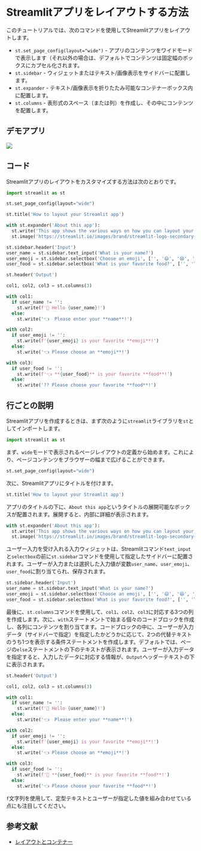 # Streamlitアプリをレイアウトする方法

このチュートリアルでは、次のコマンドを使用してStreamlitアプリをレイアウトします。

- `st.set_page_config(layout="wide")` - アプリのコンテンツをワイドモードで表示します（それ以外の場合は、デフォルトでコンテンツは固定幅のボックスにカプセル化されます。
- `st.sidebar` - ウィジェットまたはテキスト/画像表示をサイドバーに配置します。
- `st.expander` - テキスト/画像表示を折りたたみ可能なコンテナーボックス内に配置します。
- `st.columns` - 表形式のスペース（または列）を作成し、その中にコンテンツを配置します。

## デモアプリ

[![](https://static.streamlit.io/badges/streamlit_badge_black_white.svg)](https://share.streamlit.io/dataprofessor/streamlit-layout/ "Streamlitアプリ")

## コード

Streamlitアプリのレイアウトをカスタマイズする方法は次のとおりです。

```python
import streamlit as st

st.set_page_config(layout="wide")

st.title('How to layout your Streamlit app')

with st.expander('About this app'):
  st.write('This app shows the various ways on how you can layout your Streamlit app.')
  st.image('https://streamlit.io/images/brand/streamlit-logo-secondary-colormark-darktext.png', width=250)

st.sidebar.header('Input')
user_name = st.sidebar.text_input('What is your name?')
user_emoji = st.sidebar.selectbox('Choose an emoji', ['', '😄', '😆', '😊', '😍', '😴', '😕', '😱'])
user_food = st.sidebar.selectbox('What is your favorite food?', ['', 'Tom Yum Kung', 'Burrito', 'Lasagna', 'Hamburger', 'Pizza'])

st.header('Output')

col1, col2, col3 = st.columns(3)

with col1:
  if user_name != '':
    st.write(f'👋 Hello {user_name}!')
  else:
    st.write('👈  Please enter your **name**!')

with col2:
  if user_emoji != '':
    st.write(f'{user_emoji} is your favorite **emoji**!')
  else:
    st.write('👈 Please choose an **emoji**!')

with col3:
  if user_food != '':
    st.write(f'👈 **{user_food}** is your favorite **food**!')
  else:
    st.write('?? Please choose your favorite **food**!')
```

## 行ごとの説明

Streamlitアプリを作成するときは、まず次のように`streamlit`ライブラリを`st`としてインポートします。

```python
import streamlit as st
```

まず、`wide`モードで表示されるページレイアウトの定義から始めます。これにより、ページコンテンツをブラウザーの幅まで広げることができます。

```python
st.set_page_config(layout="wide")
```

次に、Streamlitアプリにタイトルを付けます。

```python
st.title('How to layout your Streamlit app')
```

アプリのタイトルの下に、`About this app`というタイトルの展開可能なボックスが配置されます。展開すると、内部に詳細が表示されます。

```python
with st.expander('About this app'):
  st.write('This app shows the various ways on how you can layout your Streamlit app.')
  st.image('https://streamlit.io/images/brand/streamlit-logo-secondary-colormark-darktext.png', width=250)
```

ユーザー入力を受け入れる入力ウィジェットは、Streamlitコマンド`text_input`と`selectbox`の前に`st.sidebar`コマンドを使用して指定したサイドバーに配置されます。ユーザーが入力または選択した入力値が変数`user_name`、`user_emoji`、`user_food`に割り当てられ、保存されます。

```python
st.sidebar.header('Input')
user_name = st.sidebar.text_input('What is your name?')
user_emoji = st.sidebar.selectbox('Choose an emoji', ['', '😄', '😆', '😊', '😍', '😴', '😕', '😱'])
user_food = st.sidebar.selectbox('What is your favorite food?', ['', 'Tom Yum Kung', 'Burrito', 'Lasagna', 'Hamburger', 'Pizza'])
```

最後に、`st.columns`コマンドを使用して、`col1`、`col2`、`col3`に対応する3つの列を作成します。次に、`with`ステートメントで始まる個々のコードブロックを作成し、各列にコンテンツを割り当てます。コードブロックの中に、ユーザーが入力データ（サイドバーで指定）を指定したかどうかに応じて、2つの代替テキストのうち1つを表示する条件ステートメントを作成します。デフォルトでは、ページの`else`ステートメントの下のテキストが表示されます。ユーザーが入力データを指定すると、入力したデータに対応する情報が、`Output`ヘッダーテキストの下に表示されます。

```python
st.header('Output')

col1, col2, col3 = st.columns(3)

with col1:
  if user_name != '':
    st.write(f'👋 Hello {user_name}!')
  else:
    st.write('👈  Please enter your **name**!')

with col2:
  if user_emoji != '':
    st.write(f'{user_emoji} is your favorite **emoji**!')
  else:
    st.write('👈 Please choose an **emoji**!')

with col3:
  if user_food != '':
    st.write(f'🍴 **{user_food}** is your favorite **food**!')
  else:
    st.write('👈 Please choose your favorite **food**!')
```

`f`文字列を使用して、定型テキストとユーザーが指定した値を組み合わせている点にも注目してください。

## 参考文献

- [レイアウトとコンテナー](https://docs.streamlit.io/library/api-reference/layout)
